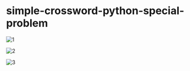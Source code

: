 # simple-crossword-python-special-problem
![1](https://user-images.githubusercontent.com/89894972/159137904-4714465f-2372-46f9-b92b-0d4f0569ae76.jpeg)

![2](https://user-images.githubusercontent.com/89894972/159137911-f3d17582-8b7f-4bd7-87c8-77928e0e8ffc.jpeg)

![3](https://user-images.githubusercontent.com/89894972/159137917-107364d6-435f-432a-b4e9-ae425c179354.jpeg)
